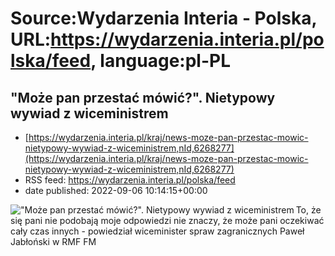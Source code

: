 # Source:Wydarzenia Interia - Polska, URL:https://wydarzenia.interia.pl/polska/feed, language:pl-PL

## "Może pan przestać mówić?". Nietypowy wywiad z wiceministrem
 - [https://wydarzenia.interia.pl/kraj/news-moze-pan-przestac-mowic-nietypowy-wywiad-z-wiceministrem,nId,6268277](https://wydarzenia.interia.pl/kraj/news-moze-pan-przestac-mowic-nietypowy-wywiad-z-wiceministrem,nId,6268277)
 - RSS feed: https://wydarzenia.interia.pl/polska/feed
 - date published: 2022-09-06 10:14:15+00:00

<p><a href="https://wydarzenia.interia.pl/kraj/news-moze-pan-przestac-mowic-nietypowy-wywiad-z-wiceministrem,nId,6268277"><img align="left" alt="&quot;Może pan przestać mówić?&quot;. Nietypowy wywiad z wiceministrem" src="https://i.iplsc.com/moze-pan-przestac-mowic-nietypowy-wywiad-z-wiceministrem/000G1657ERLQU4YI-C321.jpg" /></a>To, że się pani nie podobają moje odpowiedzi nie znaczy, że może pani oczekiwać cały czas innych - powiedział wiceminister spraw zagranicznych Paweł Jabłoński w RMF FM 

